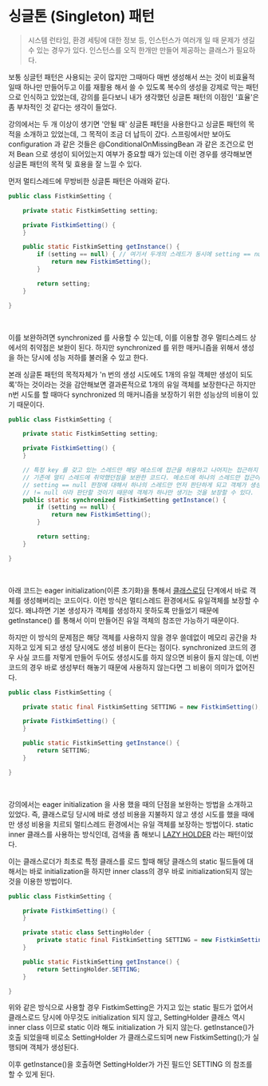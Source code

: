 # 싱글톤 (Singleton) 패턴

> 시스템 런타임, 환경 세팅에 대한 정보 등, 인스턴스가 여러개 일 때 문제가 생길 수 있는 경우가 있다. 인스턴스를 오직 한개만 만들어 제공하는 클래스가 필요하다.

보통 싱글턴 패턴은 사용되는 곳이 많지만 그때마다 매번 생성해서 쓰는 것이 비효율적일때 하나만 만들어두고 이를 재활용 해서 쓸 수 있도록 복수의 생성을 강제로 막는 패턴으로 인식하고 있었는데, 강의를 듣다보니 내가
생각했던 싱글톤 패턴의 이점인 '효율'은 좀 부차적인 것 같다는 생각이 들었다.

강의에서는 두 개 이상이 생기면 '안될 때' 싱글톤 패턴을 사용한다고 싱글톤 패턴의 목적을 소개하고 있었는데, 그 목적이 조금 더 납득이 갔다. 스프링에서만 보아도 configuration 과 같은 것들은
@ConditionalOnMissingBean 과 같은 조건으로 먼저 Bean 으로 생성이 되어있는지 여부가 중요할 때가 있는데 이런 경우를 생각해보면 싱글톤 패턴의 목적 및 효용을 잘 느낄 수 있다.

먼저 멀티스레드에 무방비한 싱글톤 패턴은 아래와 같다.
```java
public class FistkimSetting {

    private static FistkimSetting setting;

    private FistkimSetting() {
    }

    public static FistkimSetting getInstance() {
        if (setting == null) { // 여기서 두개의 스레드가 동시에 setting == null 판정을 보고 들어오면 결국 두 스레드가 모두 new를 처리하게 된다.
            return new FistkimSetting();
        }

        return setting;
    }

}
```

<br>

이를 보완하려면 synchronized 를 사용할 수 있는데, 이를 이용할 경우 멀티스레드 상에서의 취약점은 보완이 된다.
하지만 synchronized 를 위한 매커니즘을 위해서 생성을 하는 당시에 성능 저하를 불러올 수 있고 한다.

본래 싱글톤 패턴의 목적자체가 'n 번의 생성 시도에도 1개의 유일 객체만 생성이 되도록'하는 것이라는 것을 감안해보면
결과론적으로 1개의 유일 객체를 보장한다곤 하지만 n번 시도를 할 때마다 synchronized 의 매커니즘을 보장하기 위한 성능상의 비용이 있기 때문이다.
```java
public class FistkimSetting {

    private static FistkimSetting setting;

    private FistkimSetting() {
    }

    // 특정 key 를 갖고 있는 스레드만 해당 메소드에 접근을 허용하고 나머지는 접근하지 못하도록 함으로써
    // 기존에 멀티 스레드에 취약했던점을 보완한 코드다. 메소드에 하나의 스레드만 접근이 가능하기 때문에
    // setting == null 판정에 대해서 하나의 스레드만 먼저 판단하게 되고 객체가 생성이 된 이후 다음 스레드는
    // != null 이라 판단할 것이기 때문에 객체가 하나만 생기는 것을 보장할 수 있다.
    public static synchronized FistkimSetting getInstance() {
        if (setting == null) {
            return new FistkimSetting();
        }

        return setting;
    }

}
```

<br>

아래 코드는 eager initialization(이른 초기화)을 통해서 [클래스로딩](https://engkimbs.tistory.com/606) 단계에서 바로 객체를 생성해버리는 코드이다.
이런 방식은 멀티스레드 환경에서도 유일객체를 보장할 수 있다. 왜냐하면 기본 생성자가 객체를 생성하지 못하도록 만들었기 때문에 getInstance() 를 통해서
이미 만들어진 유일 객체의 참조만 가능하기 때문이다.

하지만 이 방식의 문제점은 해당 객체를 사용하지 않을 경우 쓸데없이 메모리 공간을 차지하고 있게 되고 생성 당시에도 생성 비용이 든다는 점이다.
synchronized 코드의 경우 사실 코드를 저렇게 만들어 두어도 생성시도를 하지 않으면 비용이 들지 않는데, 이번 코드의 경우 바로 생성부터 해놓기 때문에
사용하지 않는다면 그 비용이 의미가 없어진다.
```java
public class FistkimSetting {

    private static final FistkimSetting SETTING = new FistkimSetting();

    private FistkimSetting() {
    }

    public static FistkimSetting getInstance() {
        return SETTING;
    }

}
```

<br>

강의에서는 eager initialization 을 사용 했을 때의 단점을 보완하는 방법을 소개하고 있었다. 즉, 클래스로딩 당시에 바로 생성 비용을 지불하지 않고
생성 시도를 했을 때에만 생성 비용을 치르되 멀티스레드 환경에서는 유일 객체를 보장하는 방법이다. static inner 클래스를 사용하는 방식인데, 검색을 좀 해보니
[LAZY HOLDER](https://blog.javarouka.me/2018/11/20/no-instance/) 라는 패턴이었다.

이는 클래스로더가 최초로 특정 클래스를 로드 할때 해당 클래스의 static 필드들에 대해서는 바로 initialization을 하지만
inner class의 경우 바로 initialization되지 않는 것을 이용한 방법이다.
```java
public class FistkimSetting {

    private FistkimSetting() {
    }

    private static class SettingHolder {
        private static final FistkimSetting SETTING = new FistkimSetting();
    }

    public static FistkimSetting getInstance() {
        return SettingHolder.SETTING;
    }

}
```

위와 같은 방식으로 사용할 경우 FistkimSetting은 가지고 있는 static 필드가 없어서 클래스로드 당시에 아무것도 initialization 되지 않고,
SettingHolder 클래스 역시 inner class 이므로 static 이라 해도 initialization 가 되지 않는다. getInstance()가 호출 되었을때 비로소
SettingHolder 가 클래스로드되며 new FistkimSetting();가 실행되며 객체가 생성된다.

이후 getInstance()을 호출하면 SettingHolder가 가진 필드인 SETTING 의 참조를 할 수 있게 된다.
